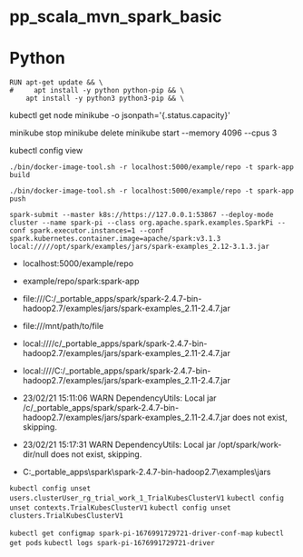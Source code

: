 # pp_scala_mvn_spark_basic

# Python
``` 
RUN apt-get update && \
#     apt install -y python python-pip && \
    apt install -y python3 python3-pip && \
```
kubectl get node minikube -o jsonpath='{.status.capacity}'

minikube stop
minikube delete
minikube start --memory 4096 --cpus 3

kubectl config view

`./bin/docker-image-tool.sh -r localhost:5000/example/repo -t spark-app build`

`./bin/docker-image-tool.sh -r localhost:5000/example/repo -t spark-app push`


`spark-submit --master k8s://https://127.0.0.1:53867 --deploy-mode cluster --name spark-pi --class org.apache.spark.examples.SparkPi --conf spark.executor.instances=1 --conf spark.kubernetes.container.image=apache/spark:v3.1.3 local://///opt/spark/examples/jars/spark-examples_2.12-3.1.3.jar`

- localhost:5000/example/repo
- example/repo/spark:spark-app
- file:///C:/_portable_apps/spark/spark-2.4.7-bin-hadoop2.7/examples/jars/spark-examples_2.11-2.4.7.jar
- file:///mnt/path/to/file
- local:////c/_portable_apps/spark/spark-2.4.7-bin-hadoop2.7/examples/jars/spark-examples_2.11-2.4.7.jar
- local:////C:/_portable_apps/spark/spark-2.4.7-bin-hadoop2.7/examples/jars/spark-examples_2.11-2.4.7.jar

- 23/02/21 15:11:06 WARN DependencyUtils: Local jar /c/_portable_apps/spark/spark-2.4.7-bin-hadoop2.7/examples/jars/spark-examples_2.11-2.4.7.jar does not exist, skipping.
- 23/02/21 15:17:31 WARN DependencyUtils: Local jar /opt/spark/work-dir/null does not exist, skipping.


- C:\_portable_apps\spark\spark-2.4.7-bin-hadoop2.7\examples\jars

`kubectl config unset users.clusterUser_rg_trial_work_1_TrialKubesClusterV1`
`kubectl config unset contexts.TrialKubesClusterV1`
`kubectl config unset clusters.TrialKubesClusterV1`

`kubectl get configmap spark-pi-1676991729721-driver-conf-map`
`kubectl get pods`
`kubectl logs spark-pi-1676991729721-driver`
